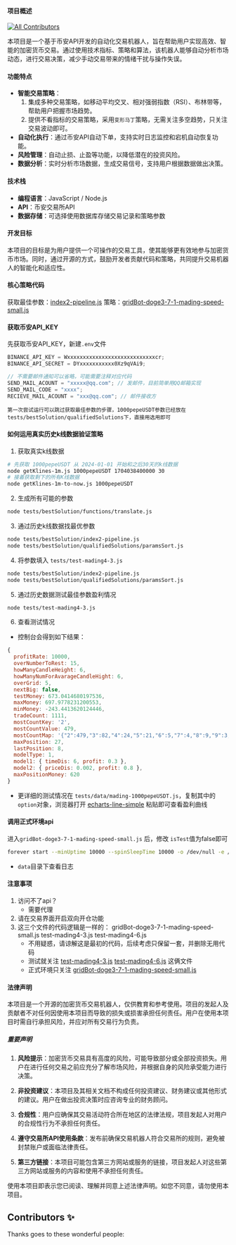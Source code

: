 #### 项目概述
<!-- ALL-CONTRIBUTORS-BADGE:START - Do not remove or modify this section -->
[![All Contributors](https://img.shields.io/badge/all_contributors-1-orange.svg?style=flat-square)](#contributors-)
<!-- ALL-CONTRIBUTORS-BADGE:END -->
本项目是一个基于币安API开发的自动化交易机器人，旨在帮助用户实现高效、智能的加密货币交易。通过使用技术指标、策略和算法，该机器人能够自动分析市场动态，进行交易决策，减少手动交易带来的情绪干扰与操作失误。

#### 功能特点
- **智能交易策略**：
    1. 集成多种交易策略，如移动平均交叉、相对强弱指数（RSI）、布林带等，帮助用户把握市场趋势。
    2. 提供不看指标的交易策略，采用`变形马丁`策略，无需关注多空趋势，只关注交易波动即可。
- **自动化执行**：通过币安API自动下单，支持实时日志监控和宕机自动恢复功能。
- **风险管理**：自动止损、止盈等功能，以降低潜在的投资风险。
- **数据分析**：实时分析市场数据，生成交易信号，支持用户根据数据做出决策。

#### 技术栈
- **编程语言**：JavaScript / Node.js
- **API**：币安交易所API
- **数据存储**：可选择使用数据库存储交易记录和策略参数

#### 开发目标
本项目的目标是为用户提供一个可操作的交易工具，使其能够更有效地参与加密货币市场。同时，通过开源的方式，鼓励开发者贡献代码和策略，共同提升交易机器人的智能化和适应性。

#### 核心策略代码

获取最佳参数：[index2-pipeline.js](https://github.com/fulinpeng/trading-bot/tree/main-deprecated/tests/bestSolution/index2-pipeline.js)
策略：[gridBot-doge3-7-1-mading-speed-small.js](https://github.com/fulinpeng/trading-bot/tree/main-deprecated/gridBot-doge3-7-1-mading-speed-small.js)

#### 获取币安API_KEY
先获取币安API_KEY，新建`.env`文件
```js
BINANCE_API_KEY = Wxxxxxxxxxxxxxxxxxxxxxxxxxxxxcr;
BINANCE_API_SECRET = DYxxxxxxxxxxx0Xz9qVAi9;

// 不需要邮件通知可以省略，可能需要注释对应代码
SEND_MAIL_ACOUNT = "xxxxx@qq.com"; // 发邮件，目前简单用QQ邮箱实现
SEND_MAIL_CODE = "xxxx";
RECIEVE_MAIL_ACOUNT = "xxx@qq.com"; // 邮件接收方
```

`第一次尝试运行可以跳过获取最佳参数的步骤，1000pepeUSDT参数已经放在tests/bestSolution/qualifiedSolutions下，直接用选用即可`


#### 如何运用真实历史k线数据验证策略

1. 获取真实k线数据
```sh
# 先获取 1000pepeUSDT 从 2024-01-01 开始和之后30天的k线数据
node getKlines-1m.js 1000pepeUSDT 1704038400000 30
# 接着获取剩下的所有K线数据
node getKlines-1m-to-now.js 1000pepeUSDT
```
2. 生成所有可能的参数
```sh
node tests/bestSolution/functions/translate.js
```
3. 通过历史k线数据找最优参数
```sh
node tests/bestSolution/index2-pipeline.js
node tests/bestSolution/qualifiedSolutions/paramsSort.js
```
4. 将参数填入 `tests/test-mading4-3.js`
```sh
node tests/bestSolution/index2-pipeline.js
node tests/bestSolution/qualifiedSolutions/paramsSort.js
```
5. 通过历史数据测试最佳参数盈利情况
```sh
node tests/test-mading4-3.js
```
6. 查看测试情况

* 控制台会得到如下结果：
```js
{
  profitRate: 10000,
  overNumberToRest: 15,
  howManyCandleHeight: 6,
  howManyNumForAvarageCandleHight: 6,
  overGrid: 5,
  nextBig: false,
  testMoney: 673.0414680197536,
  maxMoney: 697.9778231200553,
  minMoney: -243.4413620124446,
  tradeCount: 1111,
  mostCountKey: '2',
  mostCountValue: 479,
  mostCountMap: '{"2":479,"3":82,"4":24,"5":21,"6":5,"7":4,"8":9,"9":3,"10":2,"11":1,"12":1,"13":1,"14":1,"15":1,"17":1,"18":1,"19":1,"22":1,"27":1}',
  maxPosition: 27,
  lastPosition: 8,
  modelType: 1,
  model1: { timeDis: 6, profit: 0.3 },
  model2: { priceDis: 0.002, profit: 0.8 },
  maxPositionMoney: 620
}
```

* 更详细的测试情况在 `tests/data/mading-1000pepeUSDT.js`，复制其中的`option`对象，浏览器打开 [echarts-line-simple](https://echarts.apache.org/examples/zh/editor.html?c=line-simple) 粘贴即可查看盈利曲线

#### 调用正式环境api
进入`gridBot-doge3-7-1-mading-speed-small.js` 后，修改 `isTest`值为false即可

```sh
forever start --minUptime 10000 --spinSleepTime 10000 -o /dev/null -e /dev/null gridBot-mading-speed-small-1000pepe.js
```

* `data`目录下查看日志

#### 注意事项
1. 访问不了api？
    * 需要代理
2. 请在交易界面开启双向开仓功能
3. 这三个文件的代码逻辑是一样的： gridBot-doge3-7-1-mading-speed-small.js test-mading4-3.js test-mading4-6.js
    * 不用疑惑，请谅解这是最初的代码，后续考虑只保留一套，并删除无用代码
    * 测试就关注 [test-mading4-3.js](https://github.com/fulinpeng/trading-bot/tree/main-deprecated/tests/test-mading4-3.js) [test-mading4-6.js](https://github.com/fulinpeng/trading-bot/tree/main-deprecated/tests/test-mading4-6.js) 这俩文件
    * 正式环境只关注 [gridBot-doge3-7-1-mading-speed-small.js](https://github.com/fulinpeng/trading-bot/tree/main-deprecated/gridBot-doge3-7-1-mading-speed-small.js)

#### 法律声明

本项目是一个开源的加密货币交易机器人，仅供教育和参考使用。项目的发起人及贡献者不对任何因使用本项目而导致的损失或损害承担任何责任。用户在使用本项目时需自行承担风险，并应对所有交易行为负责。

##### 重要声明

1. **风险提示**：加密货币交易具有高度的风险，可能导致部分或全部投资损失。用户在进行任何交易之前应充分了解市场风险，并根据自身的风险承受能力进行决策。

2. **非投资建议**：本项目及其相关文档不构成任何投资建议、财务建议或其他形式的建议。用户在做出投资决策时应咨询专业的财务顾问。

3. **合规性**：用户应确保其交易活动符合所在地区的法律法规，项目发起人对用户的合规性行为不承担任何责任。

4. **遵守交易所API使用条款**：发布前确保交易机器人符合交易所的规则，避免被封禁账户或面临法律责任。

5. **第三方链接**：本项目可能包含第三方网站或服务的链接，项目发起人对这些第三方网站或服务的内容和使用不承担任何责任。

使用本项目即表示您已阅读、理解并同意上述法律声明。如您不同意，请勿使用本项目。

## Contributors ✨

Thanks goes to these wonderful people:

<!-- ALL-CONTRIBUTORS-LIST:START - Do not remove or modify this section -->
<!-- prettier-ignore-start -->
<!-- markdownlint-disable -->

<!-- markdownlint-restore -->
<!-- prettier-ignore-end -->
<!-- ALL-CONTRIBUTORS-LIST:END -->